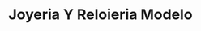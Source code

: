 ---
title: "Joyeria Y Reloieria Modelo"
url: /quezaltepeque/joyeria-y-reloieria-modelo/
shop: Schmuck
---